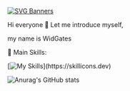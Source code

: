 [![SVG Banners](https://svg-banners.vercel.app/api?type=glitch&text1=Bot-Codes&width=800&height=200)](https://github.com/Akshay090/svg-banners)

Hi everyone 👋 Let me introduce myself, 

my name is WidGates

🥇 Main Skills:

[![My Skills](https://skillicons.dev/icons?i=cpp,c,androidstudio,visualstudio,)](https://skillicons.dev)


![Anurag's GitHub stats](https://github-readme-stats.vercel.app/api?username=bot-codes&show_icons=true&theme=radical)
